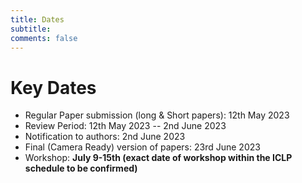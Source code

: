 ```yaml
---
title: Dates 
subtitle: 
comments: false
---
```


# Key Dates

* Regular Paper submission (long & Short papers): 12th May 2023
* Review Period: 12th May 2023 -- 2nd June 2023
* Notification to authors: 2nd June 2023
* Final (Camera Ready) version of papers: 23rd June 2023
* Workshop: **July 9-15th (exact date of workshop within the ICLP schedule to be confirmed)**
